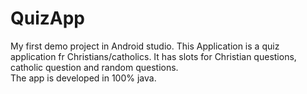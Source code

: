 # QuizApp
My first demo project in Android studio. This
Application is a quiz application fr Christians/catholics. 
It has slots for Christian questions, catholic question and random questions.  
The app is developed in 100% java. 
